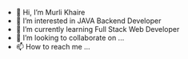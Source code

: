 - 👋 Hi, I’m Murli Khaire 
- 👀 I’m interested in JAVA Backend Developer
- 🌱 I’m currently learning Full Stack Web Developer
- 💞️ I’m looking to collaborate on ...
- 📫 How to reach me ...

<!---
Murli0399/Murli0399 is a ✨ special ✨ repository because its `README.md` (this file) appears on your GitHub profile.
You can click the Preview link to take a look at your changes.
--->
